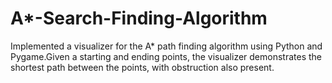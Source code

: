 # A*-Search-Finding-Algorithm

Implemented a visualizer for the A* path finding algorithm using Python and Pygame.Given a starting and ending points, the visualizer demonstrates the shortest path between the points, with obstruction also present.

